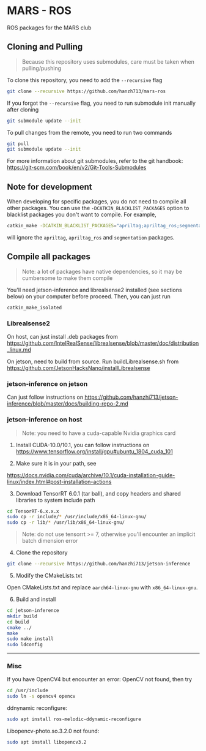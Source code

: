 # MARS - ROS

ROS packages for the MARS club

## Cloning and Pulling

> Because this repository uses submodules, care must be taken when pulling/pushing 

To clone this repository, you need to add the `--recursive` flag

```bash
git clone --recursive https://github.com/hanzh713/mars-ros
```

If you forgot the `--recursive` flag, you need to run submodule init manually after cloning

```bash
git submodule update --init
```

To pull changes from the remote, you need to run two commands

```bash
git pull
git submodule update --init
```

For more information about git submodules, refer to the git handbook: https://git-scm.com/book/en/v2/Git-Tools-Submodules

## Note for development

When developing for specific packages, you do not need to compile all other packages. You can use the `-DCATKIN_BLACKLIST_PACKAGES` option to blacklist packages you don't want to compile.
For example,

```bash
catkin_make -DCATKIN_BLACKLIST_PACKAGES="apriltag;apriltag_ros;segmentation"
```

will ignore the `apriltag`, `apriltag_ros` and `segmentation` packages. 

## Compile all packages

> Note: a lot of packages have native dependencies, so it may be cumbersome to make them compile

You'll need jetson-inference and librealsense2 installed (see sections below) on your computer before proceed. Then, you can just run

```bash
catkin_make_isolated
```

### Librealsense2

On host, can just install .deb packages from https://github.com/IntelRealSense/librealsense/blob/master/doc/distribution_linux.md

On jetson, need to build from source. Run buildLibrealsense.sh from https://github.com/JetsonHacksNano/installLibrealsense

### jetson-inference on jetson

Can just follow instructions on https://github.com/hanzhi713/jetson-inference/blob/master/docs/building-repo-2.md

### jetson-inference on host

> Note: you need to have a cuda-capable Nvidia graphics card

1. Install CUDA-10.0/10.1, you can follow instructions on https://www.tensorflow.org/install/gpu#ubuntu_1804_cuda_101

2. Make sure it is in your path, see

https://docs.nvidia.com/cuda/archive/10.1/cuda-installation-guide-linux/index.html#post-installation-actions

3. Download TensorRT 6.0.1 (tar ball), and copy headers and shared libraries to system include path

```bash
cd TensorRT-6.x.x.x
sudo cp -r include/* /usr/include/x86_64-linux-gnu/
sudo cp -r lib/* /usr/lib/x86_64-linux-gnu/
```

> Note: do not use tensorrt >= 7, otherwise you'll encounter an implicit batch dimension error

4. Clone the repository

```bash
git clone --recursive https://github.com/hanzhi713/jetson-inference
```

5. Modify the CMakeLists.txt

Open CMakeLists.txt and replace `aarch64-linux-gnu` with `x86_64-linux-gnu`.

6. Build and install

```bash
cd jetson-inference
mkdir build
cd build
cmake ../
make
sudo make install
sudo ldconfig
```

---

### Misc

If you have OpenCV4 but encounter an error: OpenCV not found, then try

```bash
cd /usr/include
sudo ln -s opencv4 opencv
```

ddnynamic reconfigure:

```bash
sudo apt install ros-melodic-ddynamic-reconfigure
```

Libopencv-photo.so.3.2.0 not found:

```bash
sudo apt install libopencv3.2
```